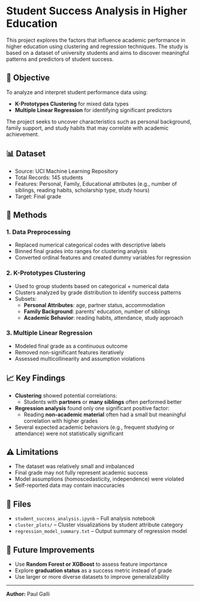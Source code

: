 # Student Success Analysis in Higher Education

This project explores the factors that influence academic performance in higher education using clustering and regression techniques. The study is based on a dataset of university students and aims to discover meaningful patterns and predictors of student success.

## 🎯 Objective

To analyze and interpret student performance data using:
- **K-Prototypes Clustering** for mixed data types
- **Multiple Linear Regression** for identifying significant predictors

The project seeks to uncover characteristics such as personal background, family support, and study habits that may correlate with academic achievement.

## 📊 Dataset

- Source: UCI Machine Learning Repository
- Total Records: 145 students
- Features: Personal, Family, Educational attributes (e.g., number of siblings, reading habits, scholarship type, study hours)
- Target: Final grade

## 🧪 Methods

### 1. **Data Preprocessing**
- Replaced numerical categorical codes with descriptive labels
- Binned final grades into ranges for clustering analysis
- Converted ordinal features and created dummy variables for regression

### 2. **K-Prototypes Clustering**
- Used to group students based on categorical + numerical data
- Clusters analyzed by grade distribution to identify success patterns
- Subsets:
  - **Personal Attributes**: age, partner status, accommodation
  - **Family Background**: parents’ education, number of siblings
  - **Academic Behavior**: reading habits, attendance, study approach

### 3. **Multiple Linear Regression**
- Modeled final grade as a continuous outcome
- Removed non-significant features iteratively
- Assessed multicollinearity and assumption violations

## 📈 Key Findings

- **Clustering** showed potential correlations:
  - Students with **partners** or **many siblings** often performed better
- **Regression analysis** found only one significant positive factor:
  - Reading **non-academic material** often had a small but meaningful correlation with higher grades
- Several expected academic behaviors (e.g., frequent studying or attendance) were not statistically significant

## ⚠️ Limitations

- The dataset was relatively small and imbalanced
- Final grade may not fully represent academic success
- Model assumptions (homoscedasticity, independence) were violated
- Self-reported data may contain inaccuracies

## 📁 Files

- `student_success_analysis.ipynb` – Full analysis notebook
- `cluster_plots/` – Cluster visualizations by student attribute category
- `regression_model_summary.txt` – Output summary of regression model

## 📘 Future Improvements

- Use **Random Forest or XGBoost** to assess feature importance
- Explore **graduation status** as a success metric instead of grade
- Use larger or more diverse datasets to improve generalizability

---

**Author:** Paul Galli  

